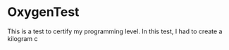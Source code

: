 # OxygenTest
This is a test to certify my programming level. In this test, I had to create a kilogram c
